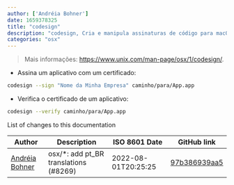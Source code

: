```yaml
---
author: ['Andréia Bohner']
date: 1659378325
title: "codesign"
description: "codesign, Cria e manipula assinaturas de código para macOS."
categories: "osx"
---
```

> Mais informações: <https://www.unix.com/man-page/osx/1/codesign/>.

- Assina um aplicativo com um certificado:

```bash
codesign --sign "Nome da Minha Empresa" caminho/para/App.app
```

- Verifica o certificado de um aplicativo:

```bash
codesign --verify caminho/para/App.app
```
List of changes to this documentation


Author | Description | ISO 8601 Date | GitHub link
------|-----|-----|-----
[Andréia Bohner](mailto:andreiabohner@gmail.com) | osx/*: add pt_BR translations (#8269) | 2022-08-01T20:25:25 | [97b386939aa5](https://github.com/tldr-pages/tldr/commit/97b386939aa505be651794a55d3bea20b4f14ab2)

